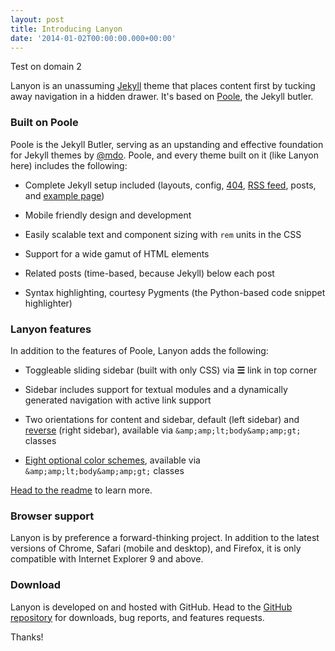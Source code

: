 ```yaml
---
layout: post
title: Introducing Lanyon
date: '2014-01-02T00:00:00.000+00:00'
---
```



Test on domain 2

Lanyon is an unassuming [Jekyll](http://jekyllrb.com) theme that places content first by tucking away navigation in a hidden drawer. It's based on [Poole](http://getpoole.com), the Jekyll butler.

### Built on Poole

Poole is the Jekyll Butler, serving as an upstanding and effective foundation for Jekyll themes by [@mdo](https://twitter.com/mdo). Poole, and every theme built on it (like Lanyon here) includes the following:

* Complete Jekyll setup included (layouts, config, [404](/404), [RSS feed](/atom.xml), posts, and [example page](/about))

* Mobile friendly design and development

* Easily scalable text and component sizing with `rem` units in the CSS

* Support for a wide gamut of HTML elements

* Related posts (time-based, because Jekyll) below each post

* Syntax highlighting, courtesy Pygments (the Python-based code snippet highlighter)

### Lanyon features

In addition to the features of Poole, Lanyon adds the following:

* Toggleable sliding sidebar (built with only CSS) via **☰** link in top corner

* Sidebar includes support for textual modules and a dynamically generated navigation with active link support

* Two orientations for content and sidebar, default (left sidebar) and [reverse](https://github.com/poole/lanyon#reverse-layout) (right sidebar), available via `&amp;amp;lt;body&amp;amp;gt;` classes

* [Eight optional color schemes](https://github.com/poole/lanyon#themes), available via `&amp;amp;lt;body&amp;amp;gt;` classes

[Head to the readme](https://github.com/poole/lanyon#readme) to learn more.

### Browser support

Lanyon is by preference a forward-thinking project. In addition to the latest versions of Chrome, Safari (mobile and desktop), and Firefox, it is only compatible with Internet Explorer 9 and above.

### Download

Lanyon is developed on and hosted with GitHub. Head to the [GitHub repository](https://github.com/poole/lanyon) for downloads, bug reports, and features requests.

Thanks!